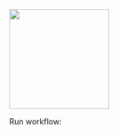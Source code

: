 
<img height="180em" src="https://github-readme-stats.vercel.app/api?username=jmiguelqv&show_icons=true&hide_border=true&&count_private=true&include_all_commits=true" />

Run workflow:
<!--START_SECTION:waka-->
<!--END_SECTION:waka-->
